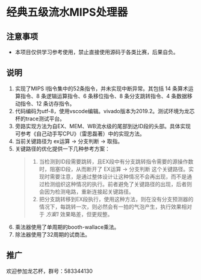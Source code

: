 # 经典五级流水MIPS处理器

## 注意事项
- 本项目仅供学习参考使用，禁止直接使用源码于各类比赛，后果自负。


## 说明

1. 实现了MIPS I指令集中的52条指令，并未实现中断异常。其包括 14 条算术运算指令、8 条逻辑运算指令、6 条移位指令、8 条分支跳转指令、4 条数据移动指令、12 条访存指令。
2. 代码编码为utf-8，使用vscode编辑。vivado版本为2019.2。测试环境为龙芯杯的trace测试平台。
3. 旁路实现方法为自EX、MEM、WB流水级的尾部到达ID段的头部。具体实现可参考《自己动手写CPU》（雷思磊著）中的实现方法。
4. 当前关键路径为 ex运算 -> 分支判断 -> 取指。
5. 关键路径的优化提供一下几种参考方案：
    > 1. 当检测到ID段需要跳转，且EX段中有分支跳转指令需要的源操作数时，阻塞ID段，从而断开了 EX运算 -> 分支判断 这个关键路径。实现时需要注意，是通过整体设计让这种情况不会再出现，而不是通过检测组织这种情况的执行。前者避免了关键路径的出现，后者则会因为检测电路，重新连接起关键路径。
    > 2. 把分支跳转移到EX段执行，使用这种方法，则在没有分支预测器的情况下，每跳转一次，则必然会有一拍的气泡产生，执行效果相对于 _方案1_ 效果略差，但更规整。
6. 乘法器使用了单周期的booth-wallace乘法。
7. 除法器使用了32周期的试商法。

## 推广
欢迎参加龙芯杯，群号：583344130
